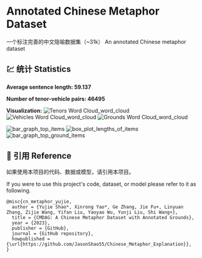 
# Annotated Chinese Metaphor Dataset
一个标注完善的中文隐喻数据集（~31k）
An annotated Chinese metaphor dataset

## 💹 统计 Statistics

**Average sentence length: 59.137**

**Number of tenor-vehicle pairs: 46495**

**Visualization:** 
![Tenors Word Cloud_word_cloud](https://github.com/JasonShao55/Chinese_Metaphor_Explanation/assets/61415289/8600ef12-aa28-4fbb-a5d3-c70780a92b93)
![Vehicles Word Cloud_word_cloud](https://github.com/JasonShao55/Chinese_Metaphor_Explanation/assets/61415289/fc254814-2da5-4096-ab79-44475be44863)
![Grounds Word Cloud_word_cloud](https://github.com/JasonShao55/Chinese_Metaphor_Explanation/assets/61415289/abc16ba9-23e6-4ab8-a8b2-ca2ea1146ccb)

![bar_graph_top_items](https://github.com/JasonShao55/Chinese_Metaphor_Explanation/assets/61415289/96f363ee-3c1b-4e9a-8aa8-2459809c7816)
![box_plot_lengths_of_items](https://github.com/JasonShao55/Chinese_Metaphor_Explanation/assets/61415289/64a39794-3f1d-4930-b25b-3de3e6057aaf)
![bar_graph_top_ground_items](https://github.com/JasonShao55/Chinese_Metaphor_Explanation/assets/61415289/deb0063b-d2a0-46cc-b568-e06fb3a46e21)


## 📌 引用  Reference

如果使用本项目的代码、数据或模型，请引用本项目。

If you were to use this project's code, dataset, or model please refer to it as following.

```
@misc{cn_metaphor_yujie,
  author = {Yujie Shao*, Xinrong Yao*, Ge Zhang, Jie Fu+, Linyuan Zhang, Zijie Wang, Yifan Liu, Yaoyao Wu, Yunji Liu, Shi Wang+},
  title = {CMDAG: A Chinese Metaphor Dataset with Annotated Grounds},
  year = {2023},
  publisher = {GitHub},
  journal = {GitHub repository},
  howpublished = {\url{https://github.com/JasonShao55/Chinese_Metaphor_Explanation}},
}
```

